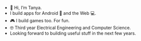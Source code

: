 - 👋 Hi, I’m Tanya.
- I build apps for Android 📱 and the Web 💻.
- 🎮 I build games too. For fun.
- 🤓 Third year Electrical Engineering and Computer Science.
- Looking forward to building useful stuff in the next few years.


